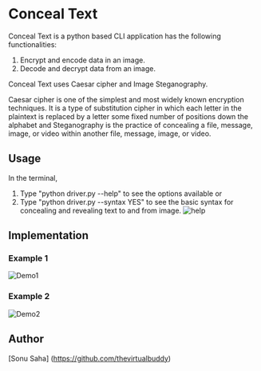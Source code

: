# Conceal Text
Conceal Text is a python based CLI application has the following functionalities:
1. Encrypt and encode data in an image.
2. Decode and decrypt data from an image.

Conceal Text uses Caesar cipher and Image Steganography.

Caesar cipher is one of the simplest and most widely known encryption techniques. It is a type of substitution cipher 
in which each letter in the plaintext is replaced by a letter some fixed number of positions down the alphabet 
and Steganography is the practice of concealing a file, message, image, or video within another file, message, image, or video.

## Usage 
In the terminal, 
1. Type "python driver.py --help" to see the options available or
2. Type "python driver.py --syntax YES" to see the basic syntax for concealing and revealing text to and from image.
![help](https://user-images.githubusercontent.com/42694653/90622862-57a71a80-e233-11ea-8962-56dc0b102ebd.png)

## Implementation
### Example 1 
![Demo1](https://user-images.githubusercontent.com/42694653/90622746-2e868a00-e233-11ea-9d80-73ba9123e561.png)

### Example 2 
![Demo2](https://user-images.githubusercontent.com/42694653/90622823-4cec8580-e233-11ea-8503-549874d3519c.png)

## Author
[Sonu Saha] (https://github.com/thevirtualbuddy)


